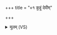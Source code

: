 +++
title = "०१ कुहूं देवीम्"

+++
<details><summary>मूलम् (VS)</summary>

कु॒हूं दे॒वीं सु॒कृतं॑ विद्म॒नाप॑सम॒स्मिन्य॒ज्ञे सु॒हवा॑ जोहवीमि। सा नो॑ र॒यिं वि॒श्ववा॑रं॒ नि य॑च्छा॒द्ददा॑तु वी॒रं श॒तदा॑यमु॒क्थ्य᳡म् ॥
</details>